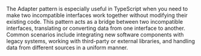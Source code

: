 The Adapter pattern is especially useful in TypeScript when you need to make two incompatible interfaces work together without modifying their existing code. This pattern acts as a bridge between two incompatible interfaces, translating or converting data from one interface to another. Common scenarios include integrating new software components with legacy systems, working with third-party or external libraries, and handling data from different sources in a uniform manner.
